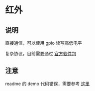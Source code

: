 # 红外

## 说明

直接通信，可以使用 gpio 读写高低电平

复杂协议，目前需要通过 [官方软件包](https://github.com/RT-Thread-packages/infrared_framework)

## 注意

readme 的 demo 代码错误，需要参考 [这里](https://github.com/RT-Thread/IoT_Board/blob/master/examples/05_basic_ir/applications/main.c)
